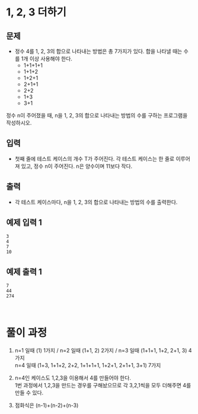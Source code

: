 # 1, 2, 3 더하기
 

## 문제
- 정수 4를 1, 2, 3의 합으로 나타내는 방법은 총 7가지가 있다. 합을 나타낼 때는 수를 1개 이상 사용해야 한다.
  - 1+1+1+1
  - 1+1+2
  - 1+2+1
  - 2+1+1
  - 2+2
  - 1+3
  - 3+1
  
정수 n이 주어졌을 때, n을 1, 2, 3의 합으로 나타내는 방법의 수를 구하는 프로그램을 작성하시오.

## 입력
- 첫째 줄에 테스트 케이스의 개수 T가 주어진다. 각 테스트 케이스는 한 줄로 이루어져 있고, 정수 n이 주어진다. n은 양수이며 11보다 작다.

## 출력
- 각 테스트 케이스마다, n을 1, 2, 3의 합으로 나타내는 방법의 수를 출력한다.

## 예제 입력 1
```
3
4
7
10
```
## 예제 출력 1
```
7
44
274
```
<br>

# 풀이 과정
1. n=1 일때 (1) 1가지 / n=2 일때 (1+1, 2) 2가지 / n=3 일때 (1+1+1, 1+2, 2+1, 3) 4가지
  <br> n=4 일때 (1+3, 1+1+2, 2+2, 1+1+1+1, 1+2+1, 2+1+1, 3+1) 7가지
   
2. n=4인 케이스도 1,2,3을 이용해서 4를 만들어야 한다. <br> 
   1번 과정에서 1,2,3을 만드는 경우를 구해놨으므로 각 3,2,1씩을 모두 더해주면 4를 만들 수 있다.

3. 점화식은 (n-1)+(n-2)+(n-3) 


